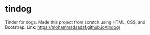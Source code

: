 # tindog
Tinder for dogs. Made this project from scratch using HTML, CSS, and Bootstrap.
Link: https://mohammadsadaf.github.io/tindog/ 
